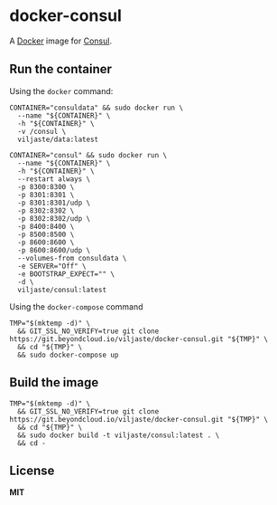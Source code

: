 # docker-consul

A [Docker](https://docker.com/) image for [Consul](https://www.consul.io/).

## Run the container

Using the `docker` command:

    CONTAINER="consuldata" && sudo docker run \
      --name "${CONTAINER}" \
      -h "${CONTAINER}" \
      -v /consul \
      viljaste/data:latest

    CONTAINER="consul" && sudo docker run \
      --name "${CONTAINER}" \
      -h "${CONTAINER}" \
      --restart always \
      -p 8300:8300 \
      -p 8301:8301 \
      -p 8301:8301/udp \
      -p 8302:8302 \
      -p 8302:8302/udp \
      -p 8400:8400 \
      -p 8500:8500 \
      -p 8600:8600 \
      -p 8600:8600/udp \
      --volumes-from consuldata \
      -e SERVER="Off" \
      -e BOOTSTRAP_EXPECT="" \
      -d \
      viljaste/consul:latest

Using the `docker-compose` command

    TMP="$(mktemp -d)" \
      && GIT_SSL_NO_VERIFY=true git clone https://git.beyondcloud.io/viljaste/docker-consul.git "${TMP}" \
      && cd "${TMP}" \
      && sudo docker-compose up

## Build the image

    TMP="$(mktemp -d)" \
      && GIT_SSL_NO_VERIFY=true git clone https://git.beyondcloud.io/viljaste/docker-consul.git "${TMP}" \
      && cd "${TMP}" \
      && sudo docker build -t viljaste/consul:latest . \
      && cd -

## License

**MIT**
